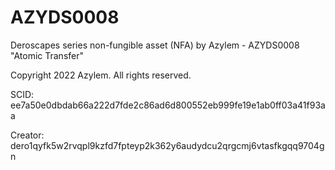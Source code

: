 # AZYDS0008
Deroscapes series non-fungible asset (NFA) by Azylem - AZYDS0008 "Atomic Transfer"

Copyright 2022 Azylem. All rights reserved.

SCID: ee7a50e0dbdab66a222d7fde2c86ad6d800552eb999fe19e1ab0ff03a41f93aa

Creator: dero1qyfk5w2rvqpl9kzfd7fpteyp2k362y6audydcu2qrgcmj6vtasfkgqq9704gn
